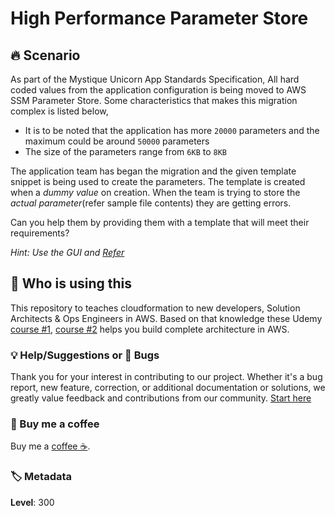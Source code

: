# High Performance Parameter Store

## 🔥 Scenario

As part of the Mystique Unicorn App Standards Specification, All hard coded values from the application configuration is being moved
to AWS SSM Parameter Store. Some characteristics that makes this migration complex is listed below,

- It is to be noted that the application has more `20000` parameters and the maximum could be around `50000` parameters
- The size of the parameters range from `6KB` to `8KB`

The application team has began the migration and the given template snippet is being used to create the parameters. The template is created when a _dummy value_ on creation. When the team is trying to store the _actual parameter_(refer sample file contents) they are getting errors.

Can you help them by providing them with a template that will meet their requirements?

<cite>Hint: Use the GUI and [Refer][1]</cite>

## 📌 Who is using this

This repository to teaches cloudformation to new developers, Solution Architects & Ops Engineers in AWS. Based on that knowledge these Udemy [course #1][103], [course #2][102] helps you build complete architecture in AWS.

### 💡 Help/Suggestions or 🐛 Bugs

Thank you for your interest in contributing to our project. Whether it's a bug report, new feature, correction, or additional documentation or solutions, we greatly value feedback and contributions from our community. [Start here][200]

### 👋 Buy me a coffee

Buy me a [coffee ☕][900].

### 🏷️ Metadata

**Level**: 300

[1]: https://docs.aws.amazon.com/systems-manager/latest/userguide/parameter-store-advanced-parameters.html

[100]: https://www.udemy.com/course/aws-cloud-security/?referralCode=B7F1B6C78B45ADAF77A9

[101]: https://www.udemy.com/course/aws-cloud-security-proactive-way/?referralCode=71DC542AD4481309A441

[102]: https://www.udemy.com/course/aws-cloud-development-kit-from-beginner-to-professional/?referralCode=E15D7FB64E417C547579

[103]: https://www.udemy.com/course/aws-cloudformation-basics?referralCode=93AD3B1530BC871093D6

[200]: https://github.com/miztiik/cfn-challenges/issues

[899]: https://www.udemy.com/user/n-kumar/

[900]: https://ko-fi.com/miztiik
